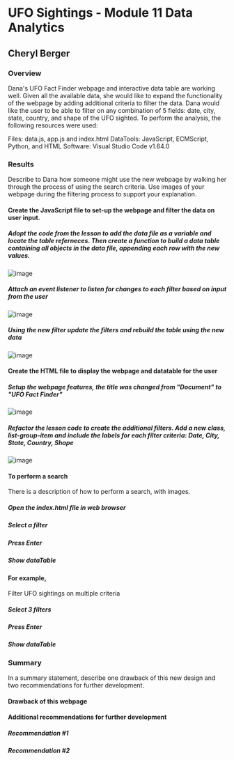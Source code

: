 # UFO Sightings - Module 11 Data Analytics

## Cheryl Berger

### Overview
Dana's UFO Fact Finder webpage and interactive data table are working well.  Given all the available data, she would like to expand the functionality of the webpage by adding  additional criteria to filter the data.  Dana would like the user to be able to filter on any combination of 5 fields: date, city, state, country, and shape of the UFO sighted. To perform the analysis, the following resources were used:

Files: data.js, app.js and index.html
DataTools: JavaScript, ECMScript, Python, and HTML
Software: Visual Studio Code v1.64.0

### Results
Describe to Dana how someone might use the new webpage by walking her through the process of using the search criteria. Use images of your webpage during the filtering process to support your explanation.

#### Create the JavaScript file to set-up the webpage and filter the data on user input. 

##### Adopt the code from the lesson to add the data file as a variable and locate the table referneces.  Then create a function to build a data table containing all objects in the data file, appending each row with the new values. 
![image](https://user-images.githubusercontent.com/94234511/153777106-7fd758d6-317f-456b-b7f9-4301a6094df9.png)

##### Attach an event listener to listen for changes to each filter based on input from the user
![image](https://user-images.githubusercontent.com/94234511/153777136-65a3e594-1d79-44ca-b831-d71cbdd80620.png)

##### Using the new filter update the filters and rebuild the table using the new data
![image](https://user-images.githubusercontent.com/94234511/153777167-218f298b-b1a7-4931-b655-6214d8cf9d98.png)

#### Create the HTML file to display the webpage and datatable for the user 
##### Setup the webpage features, the title was changed from "Document" to "UFO Fact Finder"
![image](https://user-images.githubusercontent.com/94234511/153740774-e64e45bc-fba9-47a9-8051-ce5b0a153b27.png)

##### Refactor the lesson code to create the additional filters.  Add a new class, list-group-item and include the labels for each filter criteria: Date, City, State, Country, Shape
![image](https://user-images.githubusercontent.com/94234511/153740793-28c96fbf-ae7d-4da5-a346-c787d3cc0ab1.png)

#### To perform a search
There is a description of how to perform a search, with images. 

##### Open the index.html file in web browser
##### Select a filter
##### Press Enter
##### Show dataTable

#### For example, 
Filter UFO sightings on multiple criteria
##### Select 3 filters
##### Press Enter
##### Show dataTable

### Summary
In a summary statement, describe one drawback of this new design and two recommendations for further development.

#### Drawback of this webpage

#### Additional recommendations for further development

##### Recommendation #1

##### Recommendation #2
